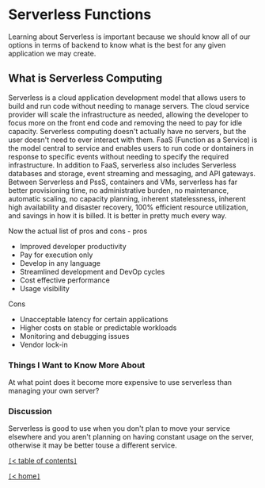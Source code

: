 # Serverless Functions

Learning about Serverless is important because we should know all of our options in terms of backend to know what is the best for any given application we may create.

<!-- https://www.ibm.com/cloud/learn/serverless -->
## What is Serverless Computing

Serverless is a cloud application development model that allows users to build and run code without needing to manage servers. The cloud service provider will scale the infrastructure as needed, allowing the developer to focus more on the front end code and removing the need to pay for idle capacity. Serverless computing doesn't actually have no servers, but the user doesn't need to ever interact with them. FaaS (Function as a Service) is the model central to service and enables users to run code or dontainers in response to specific events without needing to specify the required infrastructure. In addition to FaaS, serverless also includes Serverless databases and storage, event streaming and messaging, and API gateways. Between Serverless and PssS, containers and VMs, serverless has far better provisioning time, no administrative burden, no maintenance, automatic scaling, no capacity planning, inherent statelessness, inherent high availability and disaster recovery, 100% efficient resource utilization, and savings in how it is billed. It is better in pretty much every way.

Now the actual list of pros and cons - pros

- Improved developer productivity
- Pay for execution only
- Develop in any language
- Streamlined development and DevOp cycles
- Cost effective performance
- Usage visibility

Cons

- Unacceptable latency for certain applications
- Higher costs on stable or predictable workloads
- Monitoring and debugging issues
- Vendor lock-in

### Things I Want to Know More About

At what point does it become more expensive to use serverless than managing your own server?

### Discussion

Serverless is good to use when you don't plan to move your service elsewhere and you aren't planning on having constant usage on the server, otherwise it may be better touse a different service.

[`[`< table of contents`]`](code401.md)

[`[`< home`]`](README.md)
